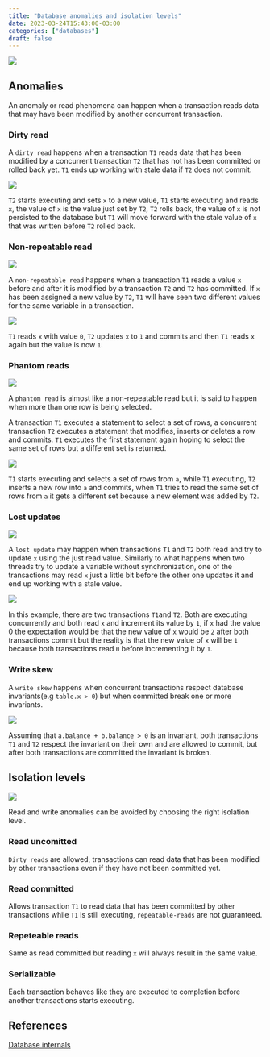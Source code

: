 ```yaml
---
title: "Database anomalies and isolation levels"
date: 2023-03-24T15:43:00-03:00
categories: ["databases"]
draft: false
---
```


![](images/tom_1.png)

## Anomalies

An anomaly or read phenomena can happen when a transaction reads data that may have been modified by another concurrent transaction. 

### Dirty read

A `dirty read` happens when a transaction `T1` reads data that has been modified by a concurrent transaction `T2` that has not has been committed or rolled back yet. `T1` ends up working with stale data if `T2` does not commit.

![](images/dirty_read_1.png)

`T2` starts executing and sets `x` to a new value, `T1` starts executing and reads `x`, the value of `x` is the value just set by `T2`, `T2` rolls back, the value of `x` is not persisted to the database but `T1` will move forward with the stale value of `x` that was written before `T2` rolled back.

### Non-repeatable read

![](images/vaas_1.jpg)

A `non-repeatable read` happens when a transaction `T1` reads a value `x` before and after it is modified by a transaction `T2` and `T2` has committed. If `x` has been assigned a new value by `T2`, `T1` will have seen two different values for the same variable in a transaction.

![](images/non_repeatable_read_1.png)

`T1` reads `x` with value `0`, `T2` updates `x` to `1` and commits and then `T1` reads `x` again but the value is now `1`.

### Phantom reads

![](images/ghost_1.jpeg)

A `phantom read` is almost like a non-repeatable read but it is said to happen when more than one row is being selected.   

A transaction `T1` executes a statement to select a set of rows, a concurrent transaction `T2` executes a statement that modifies, inserts or deletes a row and commits. `T1` executes the first statement again hoping to select the same set of rows but a different set is returned.

![](images/phantom_reads_1.png)

`T1` starts executing and selects a set of rows from `a`, while `T1` executing, `T2` inserts a new row into `a` and commits, when `T1` tries to read the same set of rows from `a` it gets a different set because a new element was added by `T2`.

### Lost updates

![](images/money_fire.gif)

A `lost update` may happen when transactions `T1` and `T2` both read and try to update  `x` using the just read value. Similarly to what happens when two threads try to update a variable without synchronization, one of the transactions may read `x` just a little bit before the other one updates it and end up working with a stale value.

![](images/lost_updates_1.png)

In this example, there are two transactions `T1`and `T2`. Both are executing concurrently and both read `x` and increment its value by `1`, if `x` had the value 0 the expectation would be that the new value of `x` would be `2` after both transactions commit but the reality is that the new value of `x` will be `1` because both transactions read `0` before incrementing it by `1`.

### Write skew

A `write skew` happens when concurrent transactions respect database invariants(e.g `table.x > 0`) but when committed break one or more invariants.

![](images/write_skew_1.png)

Assuming that `a.balance + b.balance > 0` is an invariant, both transactions `T1` and `T2` respect the invariant on their own and are allowed to commit, but after both transactions are committed the invariant is broken.

## Isolation levels

![](images/this_is_fine_1.jpg)

Read and write anomalies can be avoided by choosing the right isolation level.

### Read uncomitted

`Dirty reads` are allowed, transactions can read data that has been modified by other transactions even if they have not been committed yet.

### Read committed

Allows transaction `T1` to read data that has been committed by other transactions while `T1` is still executing, `repeatable-reads` are not guaranteed.

### Repeteable reads

Same as read committed but reading `x` will always result in the same value.

### Serializable

Each transaction behaves like they are executed to completion before another transactions starts executing.

## References

[Database internals](https://www.databass.dev/)